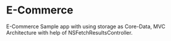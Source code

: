 # E-Commerce
E-Commerce Sample app with using storage as Core-Data, MVC Architecture with help of NSFetchResultsController.  
